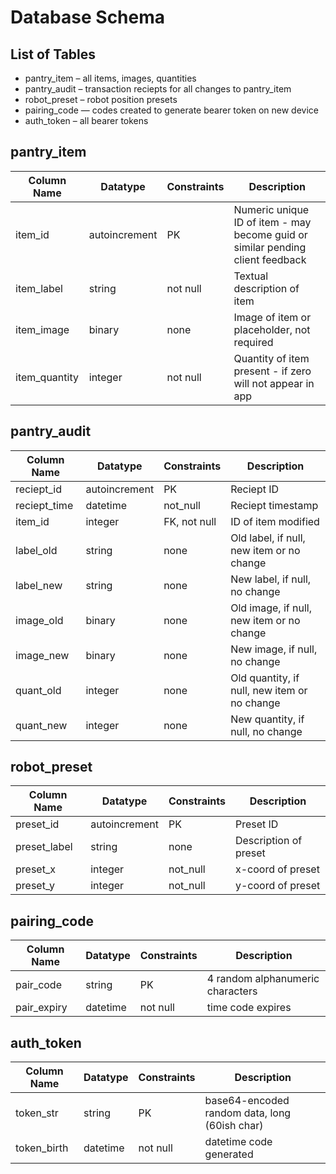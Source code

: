 Database Schema
===============

## List of Tables
- pantry_item – all items, images, quantities
- pantry_audit – transaction reciepts for all changes to pantry_item
- robot_preset – robot position presets
- pairing_code — codes created to generate bearer token on new device
- auth_token – all bearer tokens

## pantry_item
| Column Name | Datatype | Constraints | Description |
| ----------- | -------- | ----------- | ----------- |
| item_id | autoincrement | PK | Numeric unique ID of item - may become guid or similar pending client feedback |
| item_label | string | not null | Textual description of item |
| item_image | binary | none | Image of item or placeholder, not required |
| item_quantity | integer | not null | Quantity of item present - if zero will not appear in app |

## pantry_audit
| Column Name | Datatype | Constraints | Description |
| ----------- | -------- | ----------- | ----------- |
| reciept_id | autoincrement | PK | Reciept ID |
| reciept_time | datetime | not_null | Reciept timestamp |
| item_id | integer | FK, not null | ID of item modified |
| label_old | string | none | Old label, if null, new item or no change |
| label_new | string | none | New label, if null, no change |
| image_old | binary | none | Old image, if null, new item or no change |
| image_new | binary | none | New image, if null, no change |
| quant_old | integer | none | Old quantity, if null, new item or no change |
| quant_new | integer | none | New quantity, if null, no change |

## robot_preset
| Column Name | Datatype | Constraints | Description |
| ----------- | -------- | ----------- | ----------- |
| preset_id | autoincrement | PK | Preset ID |
| preset_label | string | none | Description of preset |
| preset_x | integer | not_null | x-coord of preset |
| preset_y | integer | not_null | y-coord of preset |

## pairing_code
| Column Name | Datatype | Constraints | Description |
| ----------- | -------- | ----------- | ----------- |
| pair_code | string | PK | 4 random alphanumeric characters |
| pair_expiry | datetime | not null | time code expires |

## auth_token
| Column Name | Datatype | Constraints | Description |
| ----------- | -------- | ----------- | ----------- |
| token_str | string | PK | base64-encoded random data, long (60ish char) |
| token_birth | datetime | not null | datetime code generated |